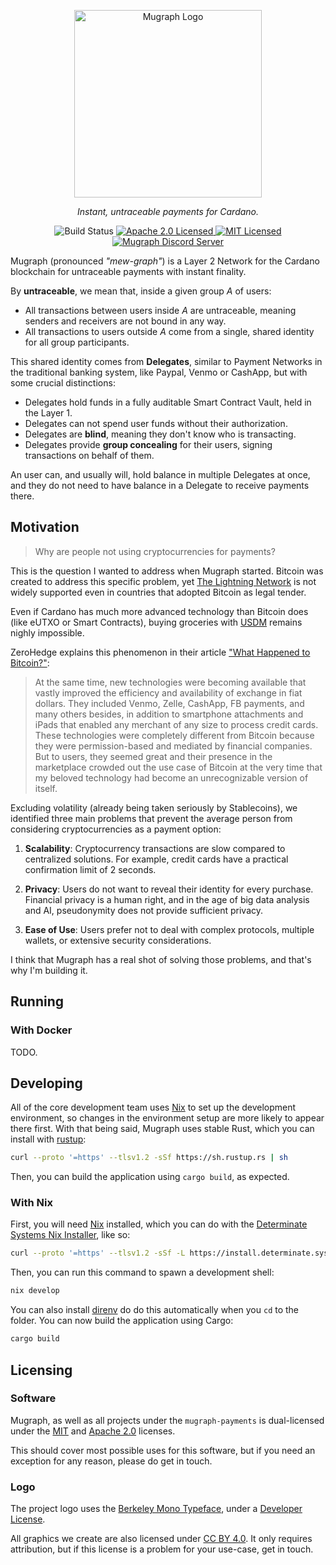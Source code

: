 <p align="center">
  <picture>
    <source srcset="support/assets/logo-white.svg" media="(prefers-color-scheme: dark)">
    <img src="support/assets/logo-dark.svg" alt="Mugraph Logo" width="300">
  </picture>

<p align="center"><em>Instant, untraceable payments for Cardano.</em></p>

<p align="center">
    <img src="https://github.com/mugraph-payments/mugraph/actions/workflows/build.yml/badge.svg" alt="Build Status" />
    <a href="https://opensource.org/licenses/Apache-2.0">
      <img src="https://img.shields.io/badge/License-Apache_2.0-blue.svg" alt="Apache 2.0 Licensed" />
    </a>
    <a href="https://opensource.org/licenses/MIT">
      <img src="https://img.shields.io/badge/License-MIT-blue.svg" alt="MIT Licensed" />
    </a>
    <a href="https://discord.gg/npSJU6Qk">
      <img src="https://dcbadge.limes.pink/api/server/npSJU6Qk?style=social" alt="Mugraph Discord Server" />
    </a>
  </p>
</p>

Mugraph (pronounced *"mew-graph"*) is a Layer 2 Network for the Cardano
blockchain for untraceable payments with instant finality.

By **untraceable**, we mean that, inside a given group $A$ of users:

- All transactions between users inside $A$ are untraceable, meaning senders
and receivers are not bound in any way.
- All transactions to users outside $A$ come from a single, shared identity for
all group participants.

This shared identity comes from **Delegates**, similar to Payment Networks in
the traditional banking system, like Paypal, Venmo or CashApp, but with some
crucial distinctions:

- Delegates hold funds in a fully auditable Smart Contract Vault, held in the
  Layer 1.
- Delegates can not spend user funds without their authorization.
- Delegates are **blind**, meaning they don't know who is transacting.
- Delegates provide **group concealing** for their users, signing transactions
  on behalf of them.

An user can, and usually will, hold balance in multiple Delegates at once, and
they do not need to have balance in a Delegate to receive payments there.

## Motivation

> Why are people not using cryptocurrencies for payments?

This is the question I wanted to address when Mugraph started. Bitcoin was
created to address this specific problem, yet [The Lightning
Network](https://lightning.network) is not widely supported even in countries
that adopted Bitcoin as legal tender.

Even if Cardano has much more advanced technology than Bitcoin does (like eUTXO
or Smart Contracts), buying groceries with [USDM](https://mehen.io) remains
nighly impossible.

ZeroHedge explains this phenomenon in their article ["What Happened to
Bitcoin?"](https://www.zerohedge.com/crypto/what-happened-bitcoin):

> At the same time, new technologies were becoming available that vastly
> improved the efficiency and availability of exchange in fiat dollars. They
> included Venmo, Zelle, CashApp, FB payments, and many others besides, in
> addition to smartphone attachments and iPads that enabled any merchant of any
> size to process credit cards. These technologies were completely different
> from Bitcoin because they were permission-based and mediated by financial
> companies. But to users, they seemed great and their presence in the
> marketplace crowded out the use case of Bitcoin at the very time that my
> beloved technology had become an unrecognizable version of itself.

Excluding volatility (already being taken seriously by Stablecoins), we
identified three main problems that prevent the average person from considering
cryptocurrencies as a payment option:

1. **Scalability**: Cryptocurrency transactions are slow compared to
   centralized solutions. For example, credit cards have a practical
confirmation limit of 2 seconds.

1. **Privacy**: Users do not want to reveal their identity for every purchase.
   Financial privacy is a human right, and in the age of big data analysis and
AI, pseudonymity does not provide sufficient privacy.

1. **Ease of Use**: Users prefer not to deal with complex protocols, multiple
   wallets, or extensive security considerations.

I think that Mugraph has a real shot of solving those problems, and that's why
I'm building it.

## Running

### With Docker

TODO.

## Developing

All of the core development team uses [Nix](https://nixos.org) to set up the development environment, so changes in the environment setup are more likely to appear there first. With that being said, Mugraph uses stable Rust, which you can install with [rustup](https://rustup.rs):

```sh
curl --proto '=https' --tlsv1.2 -sSf https://sh.rustup.rs | sh
```

Then, you can build the application using `cargo build`, as expected.

### With Nix

First, you will need [Nix](https://nixos.org) installed, which you can do with the [Determinate Systems Nix Installer](https://github.com/DeterminateSystems/nix-installer), like so:

```sh
curl --proto '=https' --tlsv1.2 -sSf -L https://install.determinate.systems/nix | sh -s -- install
```

Then, you can run this command to spawn a development shell:

```sh
nix develop
```

You can also install [direnv](https://direnv.net/) do do this automatically when you `cd` to the folder. You can now build the application using Cargo:

```sh
cargo build
```

## Licensing

### Software

Mugraph, as well as all projects under the `mugraph-payments` is dual-licensed under the [MIT](./LICENSE) and [Apache 2.0](./LICENSE-APACHE) licenses.

This should cover most possible uses for this software, but if you need an exception for any reason, please do get in touch.

### Logo

The project logo uses the [Berkeley Mono Typeface](https://berkeleygraphics.com/), under a [Developer License](https://cdn.berkeleygraphics.com/static/legal/licenses/developer-license.pdf).

All graphics we create are also licensed under [CC BY 4.0](https://creativecommons.org/licenses/by/4.0/?ref=chooser-v1). It only requires attribution, but if this license is a problem for your use-case, get in touch.
